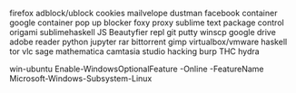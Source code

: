firefox
	adblock/ublock
	cookies
	mailvelope
	dustman
	facebook container
	google container
	pop up blocker
	foxy proxy
sublime text
	package control
	origami
	sublimehaskell
	JS Beautyfier
	repl
git
putty
winscp
google drive
adobe reader
python
	jupyter
rar
bittorrent
gimp
virtualbox/vmware
haskell
tor
vlc
sage
mathematica
camtasia studio
hacking
	burp
	THC hydra

win-ubuntu
	Enable-WindowsOptionalFeature -Online -FeatureName Microsoft-Windows-Subsystem-Linux
